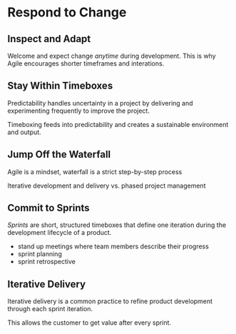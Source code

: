# Respond to Change

## Inspect and Adapt

Welcome and expect change _anytime_ during development. This is why Agile encourages shorter timeframes and interations.

## Stay Within Timeboxes

Predictability handles uncertainty in a project by delivering and experimenting frequently to improve the project.

Timeboxing feeds into predictability and creates a sustainable environment and output.

## Jump Off the Waterfall

Agile is a mindset, waterfall is a strict step-by-step process

Iterative development and delivery vs. phased project management

## Commit to Sprints

_Sprints_ are short, structured timeboxes that define one iteration during the development lifecycle of a product.

- stand up meetings where team members describe their progress
- sprint planning
- sprint retrospective

## Iterative Delivery

Iterative delivery is a common practice to refine product development through each sprint iteration.

This allows the customer to get value after every sprint.
